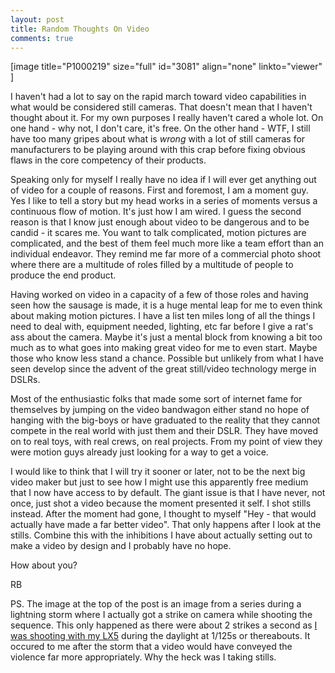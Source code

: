 ```yaml
---
layout: post
title: Random Thoughts On Video
comments: true
---
```

[image title="P1000219" size="full" id="3081" align="none" linkto="viewer" ]

I haven't had a lot to say on the rapid march toward video capabilities in what would be considered still cameras. That doesn't mean that I haven't thought about it. For my own purposes I really haven't cared a whole lot. On one hand - why not, I don't care, it's free. On the other hand - WTF, I still have too many gripes about what is <em>wrong</em> with a lot of still cameras for manufacturers to be playing around with this crap before fixing obvious flaws in the core competency of their products.

Speaking only for myself I really have no idea if I will ever get anything out of video for a couple of reasons. First and foremost, I am a moment guy. Yes I like to tell a story but my head works in a series of moments versus a continuous flow of motion. It's just how I am wired. I guess the second reason is that I know just enough about video to be dangerous and to be candid - it scares me. You want to talk complicated, motion pictures are complicated, and the best of them feel much more like a team effort than an individual endeavor. They remind me far more of a commercial photo shoot where there are a multitude of roles filled by a multitude of people to produce the end product.

Having worked on video in a capacity of a few of those roles and having seen how the sausage is made, it is a huge mental leap for me to even think about making motion pictures. I have a list ten miles long of all the things I need to deal with, equipment needed, lighting, etc far before I give a rat's ass about the camera. Maybe it's just a mental block from knowing a bit too much as to what goes into making great video for me to even start. Maybe those who know less stand a chance. Possible but unlikely from what I have seen develop since the advent of the great still/video technology merge in DSLRs.

Most of the enthusiastic folks that made some sort of internet fame for themselves by jumping on the video bandwagon either stand no hope of hanging with the big-boys or have graduated to the reality that they cannot compete in the real world with just them and their DSLR. They have moved on to real toys, with real crews, on real projects. From my point of view they were motion guys already just looking for a way to get a voice.

I would like to think that I will try it sooner or later, not to be the next big video maker but just to see how I might use this apparently free medium that I now have access to by default. The giant issue is that I have never, not once, just shot a video because the moment presented it self. I shot stills instead. After the moment had gone, I thought to myself "Hey - that would actually have made a far better video". That only happens after I look at the stills. Combine this with the inhibitions I have about actually setting out to make a video by design and I probably have no hope.

How about you?

RB

PS. The image at the top of the post is an image from a series during a lightning storm where I actually got a strike on camera while shooting the sequence. This only happened as there were about 2 strikes a second as <a href="http://www.amazon.com/gp/product/B003WJR69E/ref=as_li_ss_tl?ie=UTF8&amp;tag=rbde-20&amp;linkCode=as2&amp;camp=217145&amp;creative=399369&amp;creativeASIN=B003WJR69E">I was shooting with my LX5</a> during the daylight at 1/125s or thereabouts. It occured to me after the storm that a video would have conveyed the violence far more appropriately. Why the heck was I taking stills.